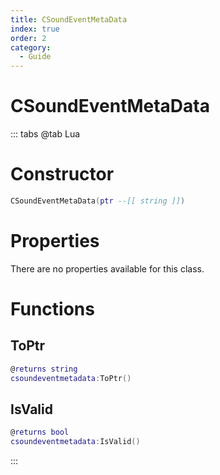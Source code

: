```yaml
---
title: CSoundEventMetaData
index: true
order: 2
category:
  - Guide
---
```


# CSoundEventMetaData

::: tabs
@tab Lua
# Constructor
```lua
CSoundEventMetaData(ptr --[[ string ]])
```
# Properties
There are no properties available for this class.
# Functions
## ToPtr
```lua
@returns string
csoundeventmetadata:ToPtr()
```
## IsValid
```lua
@returns bool
csoundeventmetadata:IsValid()
```

:::